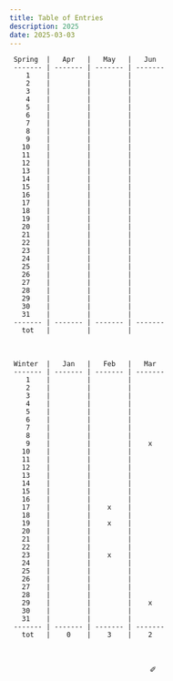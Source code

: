 ```yaml
---
title: Table of Entries
description: 2025
date: 2025-03-03
---
```


     Spring  |   Apr   |   May   |   Jun   
     ------- | ------- | ------- | ------- 
        1    |         |         |         
        2    |         |         |        
        3    |         |         |        
        4    |         |         |        
        5    |         |         |     
        6    |         |         |         
        7    |         |         |         
        8    |         |         |        
        9    |         |         |       
       10    |         |         |         
       11    |         |         |         
       12    |         |         |         
       13    |         |         |         
       14    |         |         |         
       15    |         |         |       
       16    |         |         |         
       17    |         |         |         
       18    |         |         |        
       19    |         |         |        
       20    |         |         |         
       21    |         |         |         
       22    |         |         |        
       23    |         |         |        
       24    |         |         |         
       25    |         |         |         
       26    |         |         |         
       27    |         |         |     
       28    |         |         |        
       29    |         |         |        
       30    |         |         |       
       31    |         |         |        
     ------- | ------- | ------- | ------- 
       tot   |         |         |     

&nbsp;

     Winter  |   Jan   |   Feb   |   Mar   
     ------- | ------- | ------- | ------- 
        1    |         |         |         
        2    |         |         |        
        3    |         |         |        
        4    |         |         |         
        5    |         |         |        
        6    |         |         |         
        7    |         |         |         
        8    |         |         |     
        9    |         |         |    x    
       10    |         |         |        
       11    |         |         |         
       12    |         |         |         
       13    |         |         |         
       14    |         |         |         
       15    |         |         |        
       16    |         |         |        
       17    |         |    x    |        
       18    |         |         |         
       19    |         |    x    |        
       20    |         |         |         
       21    |         |         |         
       22    |         |         |        
       23    |         |    x    |        
       24    |         |         |         
       25    |         |         |         
       26    |         |         |         
       27    |         |         |     
       28    |         |         |         
       29    |         |         |    x    
       30    |         |         |        
       31    |         |         |        
     ------- | ------- | ------- | ------- 
       tot   |    0    |    3    |    2   

&nbsp;

<div align="center">
  ✐
</div>
